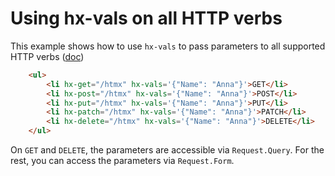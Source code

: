 # Using hx-vals on all HTTP verbs

This example shows how to use `hx-vals` to pass parameters to all supported HTTP verbs ([doc](https://htmx.org/attributes/hx-vals/))

```html
    <ul>
        <li hx-get="/htmx" hx-vals='{"Name": "Anna"}'>GET</li>
        <li hx-post="/htmx" hx-vals='{"Name": "Anna"}'>POST</li>
        <li hx-put="/htmx" hx-vals='{"Name": "Anna"}'>PUT</li>
        <li hx-patch="/htmx" hx-vals='{"Name": "Anna"}'>PATCH</li>
        <li hx-delete="/htmx" hx-vals='{"Name": "Anna"}'>DELETE</li>
    </ul>
```

On `GET` and `DELETE`, the parameters are accessible via `Request.Query`. For the rest, you can access the parameters via `Request.Form`.